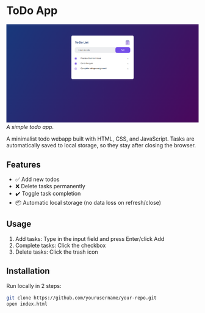 # ToDo App

![Screenshot](Screenshot.png)  
*A simple todo app.*

A minimalist todo webapp built with HTML, CSS, and JavaScript. Tasks are automatically saved to local storage, so they stay after closing the browser.

## Features
- ✅ Add new todos
- ❌ Delete tasks permanently
- ✔️ Toggle task completion
- 📦 Automatic local storage (no data loss on refresh/close)

## Usage
1. Add tasks: Type in the input field and press Enter/click Add
2. Complete tasks: Click the checkbox
3. Delete tasks: Click the trash icon

## Installation
Run locally in 2 steps:
```bash
git clone https://github.com/yourusername/your-repo.git
open index.html

